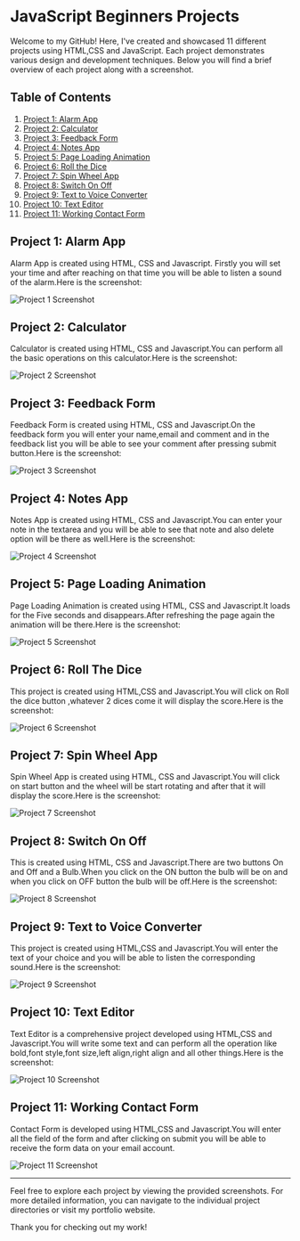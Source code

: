 # JavaScript Beginners Projects

Welcome to my GitHub! Here, I've created and showcased 11 different projects using HTML,CSS and JavaScript. Each project demonstrates various design and development techniques. Below you will find a brief overview of each project along with a screenshot.

## Table of Contents

1. [Project 1: Alarm App](https://github.com/ItsMeAreebaAmjad/JavascriptProjects-Beginners/tree/main/Alarm%20App)
2. [Project 2: Calculator](https://github.com/ItsMeAreebaAmjad/JavascriptProjects-Beginners/tree/main/Calculator)
3. [Project 3: Feedback Form](https://github.com/ItsMeAreebaAmjad/JavascriptProjects-Beginners/tree/main/FeedbackForm)
4. [Project 4: Notes App](https://github.com/ItsMeAreebaAmjad/JavascriptProjects-Beginners/tree/main/Notes%20App)
5. [Project 5: Page Loading Animation](https://github.com/ItsMeAreebaAmjad/JavascriptProjects-Beginners/tree/main/Page%20Loading%20Animation)
6. [Project 6: Roll the Dice](https://github.com/ItsMeAreebaAmjad/JavascriptProjects-Beginners/tree/main/Roll%20The%20Dice)
7. [Project 7: Spin Wheel App](https://github.com/ItsMeAreebaAmjad/JavascriptProjects-Beginners/tree/main/Spin%20Wheel%20App)
8. [Project 8: Switch On Off](https://github.com/ItsMeAreebaAmjad/JavascriptProjects-Beginners/tree/main/Switch%20On%20Off)
9. [Project 9: Text to Voice Converter](https://github.com/ItsMeAreebaAmjad/JavascriptProjects-Beginners/tree/main/Text%20to%20Voice%20Converter)
10. [Project 10: Text Editor](https://github.com/ItsMeAreebaAmjad/JavascriptProjects-Beginners/tree/main/TextEditor)
11. [Project 11: Working Contact Form](#project-11-project-name)

## Project 1: Alarm App

Alarm App is created using HTML, CSS and Javascript. Firstly you will set your time and after reaching on that time you will be able to listen a sound of the alarm.Here is the screenshot:

![Project 1 Screenshot](https://github.com/ItsMeAreebaAmjad/JavascriptProjects-Beginners/blob/main/Alarm%20App/AlarmApp.png)

## Project 2: Calculator

 Calculator is created using HTML, CSS and Javascript.You can perform all the basic operations on this calculator.Here is the screenshot:

![Project 2 Screenshot](https://github.com/ItsMeAreebaAmjad/JavascriptProjects-Beginners/blob/main/Calculator/Calculator.png)

## Project 3: Feedback Form

Feedback Form is created using HTML, CSS and Javascript.On the feedback form you will enter your name,email and comment and in the feedback list you will be able to see your comment after pressing submit button.Here is the screenshot:

![Project 3 Screenshot](https://github.com/ItsMeAreebaAmjad/JavascriptProjects-Beginners/blob/main/FeedbackForm/FeedbackForm.png)

## Project 4: Notes App

Notes App is created using HTML, CSS and Javascript.You can enter your note in the textarea and you will be able to see that note and also delete option will be there as well.Here is the screenshot:

![Project 4 Screenshot](https://github.com/ItsMeAreebaAmjad/JavascriptProjects-Beginners/blob/main/Notes%20App/NotesApp.png)

## Project 5: Page Loading Animation

Page Loading Animation is created using HTML, CSS and Javascript.It loads for the Five seconds and disappears.After refreshing the page again the animation will be there.Here is the screenshot:

![Project 5 Screenshot](https://github.com/ItsMeAreebaAmjad/JavascriptProjects-Beginners/blob/main/Page%20Loading%20Animation/PageLoadingAnimation.png)

## Project 6: Roll The Dice

This project is created using HTML,CSS and Javascript.You will click on Roll the dice button ,whatever 2 dices come it will display the score.Here is the screenshot:

![Project 6 Screenshot](https://github.com/ItsMeAreebaAmjad/JavascriptProjects-Beginners/blob/main/Roll%20The%20Dice/RollTheDice.png)

## Project 7: Spin Wheel App

Spin Wheel App is created using HTML, CSS and Javascript.You will click on start button and the wheel will be start rotating and after that it will display the score.Here is the screenshot:

![Project 7 Screenshot](https://github.com/ItsMeAreebaAmjad/JavascriptProjects-Beginners/blob/main/Spin%20Wheel%20App/SpinWheelApp.png)

## Project 8: Switch On Off

This is created using HTML, CSS and Javascript.There are two buttons On and Off and a Bulb.When you click on the ON button the bulb will be on and when you click on OFF button the bulb will be off.Here is the screenshot:

![Project 8 Screenshot](https://github.com/ItsMeAreebaAmjad/JavascriptProjects-Beginners/blob/main/Switch%20On%20Off/SwitchOnOff.png)

## Project 9: Text to Voice Converter

This project is created using HTML,CSS and Javascript.You will enter the text of your choice and you will be able to listen the corresponding sound.Here is the screenshot:

![Project 9 Screenshot](https://github.com/ItsMeAreebaAmjad/JavascriptProjects-Beginners/blob/main/Text%20to%20Voice%20Converter/TextToVoiceConverter.png)

## Project 10: Text Editor

Text Editor is a comprehensive project developed using HTML,CSS and Javascript.You will write some text and can perform all the operation like bold,font style,font size,left align,right align and all other things.Here is the screenshot:

![Project 10 Screenshot](https://github.com/ItsMeAreebaAmjad/JavascriptProjects-Beginners/blob/main/TextEditor/TextEditor.png)

## Project 11: Working Contact Form

Contact Form is developed using HTML,CSS and Javascript.You will enter all the field of the form and after clicking on submit you will be able to receive the form data on your email account.

![Project 11 Screenshot](https://github.com/ItsMeAreebaAmjad/JavascriptProjects-Beginners/blob/main/WorkingContactForm.png)

---

Feel free to explore each project by viewing the provided screenshots. For more detailed information, you can navigate to the individual project directories or visit my portfolio website.

Thank you for checking out my work!

